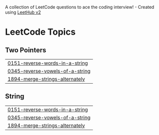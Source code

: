 A collection of LeetCode questions to ace the coding interview! - Created using [LeetHub v2](https://github.com/arunbhardwaj/LeetHub-2.0)
<!---LeetCode Topics Start-->
# LeetCode Topics
## Two Pointers
|  |
| ------- |
| [0151-reverse-words-in-a-string](https://github.com/jatin-2k/Daily-Compet/tree/master/0151-reverse-words-in-a-string) |
| [0345-reverse-vowels-of-a-string](https://github.com/jatin-2k/Daily-Compet/tree/master/0345-reverse-vowels-of-a-string) |
| [1894-merge-strings-alternately](https://github.com/jatin-2k/Daily-Compet/tree/master/1894-merge-strings-alternately) |
## String
|  |
| ------- |
| [0151-reverse-words-in-a-string](https://github.com/jatin-2k/Daily-Compet/tree/master/0151-reverse-words-in-a-string) |
| [0345-reverse-vowels-of-a-string](https://github.com/jatin-2k/Daily-Compet/tree/master/0345-reverse-vowels-of-a-string) |
| [1894-merge-strings-alternately](https://github.com/jatin-2k/Daily-Compet/tree/master/1894-merge-strings-alternately) |
<!---LeetCode Topics End-->
